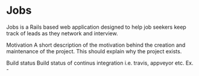 
<h1>Jobs</h1>


Jobs is a Rails based web application designed to help job seekers keep track of leads as they network and interview.

Motivation
A short description of the motivation behind the creation and maintenance of the project. This should explain why the project exists.

Build status
Build status of continus integration i.e. travis, appveyor etc. Ex. -
